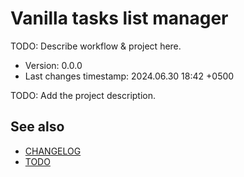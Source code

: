 <!--
@since 2024.06.30, 17:13
@changed 2024.06.30, 17:13
-->

# Vanilla tasks list manager

TODO: Describe workflow & project here.

- Version: 0.0.0
- Last changes timestamp: 2024.06.30 18:42 +0500

TODO: Add the project description.

## See also

- [CHANGELOG](CHANGELOG.md)
- [TODO](TODO.md)
